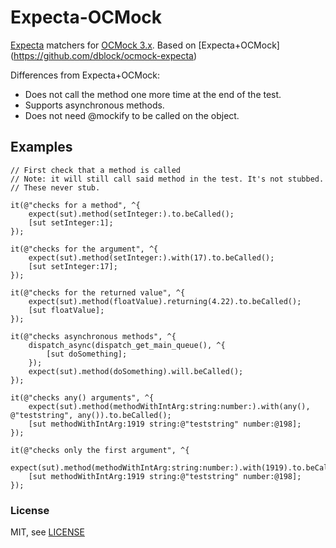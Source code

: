 Expecta-OCMock
==============

[Expecta](https://github.com/specta/expecta) matchers for [OCMock 3.x](https://github.com/erikdoe/ocmock).
Based on [Expecta+OCMock] (https://github.com/dblock/ocmock-expecta)

Differences from Expecta+OCMock:
- Does not call the method one more time at the end of the test. 
- Supports asynchronous methods.
- Does not need @mockify to be called on the object.

## Examples

```objc
// First check that a method is called
// Note: it will still call said method in the test. It's not stubbed.
// These never stub.

it(@"checks for a method", ^{
    expect(sut).method(setInteger:).to.beCalled();
    [sut setInteger:1];
});

it(@"checks for the argument", ^{
    expect(sut).method(setInteger:).with(17).to.beCalled();
    [sut setInteger:17];
});

it(@"checks for the returned value", ^{
    expect(sut).method(floatValue).returning(4.22).to.beCalled();
    [sut floatValue];
});

it(@"checks asynchronous methods", ^{
    dispatch_async(dispatch_get_main_queue(), ^{
        [sut doSomething];
    });
    expect(sut).method(doSomething).will.beCalled();
});

it(@"checks any() arguments", ^{
    expect(sut).method(methodWithIntArg:string:number:).with(any(), @"teststring", any()).to.beCalled();
    [sut methodWithIntArg:1919 string:@"teststring" number:@198];
});

it(@"checks only the first argument", ^{
    expect(sut).method(methodWithIntArg:string:number:).with(1919).to.beCalled();
    [sut methodWithIntArg:1919 string:@"teststring" number:@198];
});
```

### License

MIT, see [LICENSE](LICENSE.md)
